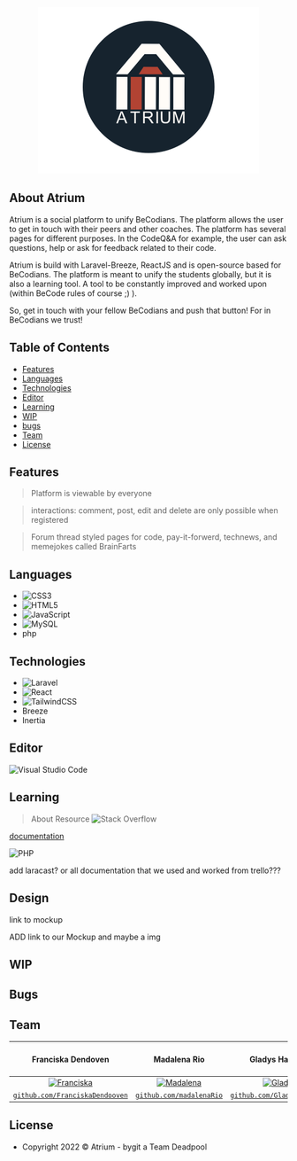 <p align="center"><a href="" target="_blank"><img src="./public/images/logo/atrium-logo-bg-darkblue.png" width="400" alt="Laravel Logo"></a></p>

## About Atrium

Atrium is a social platform to unify BeCodians. The platform allows the user to get in touch with their peers and other coaches. The platform has several pages for different purposes. In the CodeQ&A for example, the user can ask questions, help or ask for feedback related to their code.

Atrium is build with Laravel-Breeze, ReactJS and is open-source based for BeCodians. The platform is meant to unify the students globally, but it is also a learning tool. A tool to be constantly improved and worked upon (within BeCode rules of course ;) ).

So, get in touch with your fellow BeCodians and push that button! For in BeCodians we trust!


## Table of Contents
- [Features](#Features)
- [Languages](#Languages)
- [Technologies](#Technologies)
- [Editor](#Editor)
- [Learning](#learning)
- [WIP](#WIP)
- [bugs](#Bugs)
- [Team](#Team)
- [License](#license)




## Features

> Platform is viewable by everyone

> interactions: comment, post, edit and delete are only possible when registered

> Forum thread styled pages for code, pay-it-forwerd, technews, and memejokes called BrainFarts


## Languages

 - ![CSS3](https://img.shields.io/badge/css3-%231572B6.svg?style=for-the-badge&logo=css3&logoColor=white)
 - ![HTML5](https://img.shields.io/badge/html5-%23E34F26.svg?style=for-the-badge&logo=html5&logoColor=white)
 - ![JavaScript](https://img.shields.io/badge/javascript-%23323330.svg?style=for-the-badge&logo=javascript&logoColor=%23F7DF1E)
 - ![MySQL](https://img.shields.io/badge/mysql-%2300f.svg?style=for-the-badge&logo=mysql&logoColor=white)
 - php


## Technologies

 - ![Laravel](https://img.shields.io/badge/laravel-%23FF2D20.svg?style=for-the-badge&logo=laravel&logoColor=white)
 - ![React](https://img.shields.io/badge/react-%2320232a.svg?style=for-the-badge&logo=react&logoColor=%2361DAFB)
 - ![TailwindCSS](https://img.shields.io/badge/tailwindcss-%2338B2AC.svg?style=for-the-badge&logo=tailwind-css&logoColor=white)
 - Breeze
 - Inertia


## Editor

![Visual Studio Code](https://img.shields.io/badge/Visual%20Studio%20Code-0078d7.svg?style=for-the-badge&logo=visual-studio-code&logoColor=white)

## Learning
 > About Resource
![Stack Overflow](https://img.shields.io/badge/-Stackoverflow-FE7A16?style=for-the-badge&logo=stack-overflow&logoColor=white)

[documentation](https://laravel.com/docs)

![PHP](https://img.shields.io/badge/php-%23777BB4.svg?style=for-the-badge&logo=php&logoColor=white)

add laracast? or all documentation that we used and worked from trello???

## Design
link to mockup

ADD link to our Mockup and maybe a img

## WIP


## Bugs 

## Team


| <h4>Franciska Dendoven</h4> | <h4>Madalena Rio</h4> | <h4>Gladys Haelters</h4> |
| :---: |:---:| :---:|
|  [![Franciska](https://avatars.githubusercontent.com/u/104010563?v=4)](https://github.com/FranciskaDendooven)     |  [![Madalena](https://avatars.githubusercontent.com/u/104010119?v=4)](https://github.com/madalenaRio)     |  [![Gladys](https://avatars.githubusercontent.com/u/104009219?v=4)](https://github.com/Gladyshaelters)     |
| <a href="https://github.com/FranciskaDendooven" target="_blank">`github.com/FranciskaDendooven`</a> | <a href="https://github.com/madalenaRio" target="_blank">`github.com/madalenaRio`</a> | <a href="https://github.com/Gladyshaelters" target="_blank">`github.com/Gladyshaelters`</a> |














## License
- Copyright 2022 © Atrium - bygit a Team Deadpool

